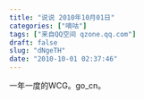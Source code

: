 ```yaml
---
title: "说说 2010年10月01日"
categories: ["嘀咕"]
tags: ["来自QQ空间 qzone.qq.com"]
draft: false
slug: "dNgeTH"
date: "2010-10-01 02:37:46"
---
```


一年一度的WCG。go_cn。
